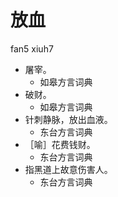 # 放血
fan5 xiuh7
+ 屠宰。
  * 如皋方言词典
+ 破财。
  * 如皋方言词典
+ 针刺静脉，放出血液。
  * 东台方言词典
+ ［喻］花费钱财。
  * 东台方言词典
+ 指黑道上故意伤害人。
  * 东台方言词典
